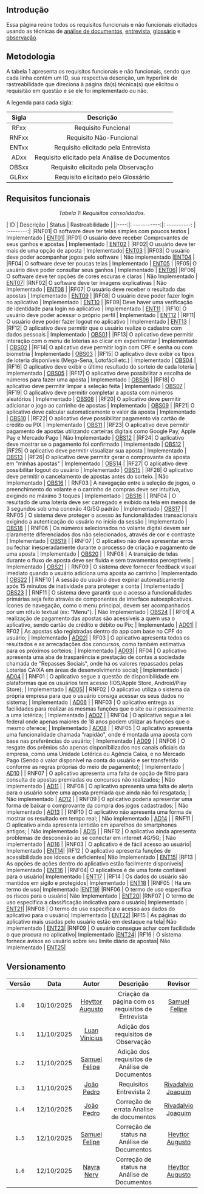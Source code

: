 ## Introdução
Essa página reúne todos os requisitos funcionais e não funcionais elicitados usando as técnicas de [análise de documentos](Técnicas/Análise%20de%20Documentos.md), [entrevista](Técnicas/Entrevista.md), [glossário](Técnicas/Glossário.md) e [observação](Técnicas/Observação.md).

## Metodologia 
A tabela 1 apresenta os requisitos funcionais e não funcionais, sendo que cada linha contém um ID, sua respectiva descrição, um hyperlink de rastreabilidade que direciona à página da(s) técnica(s) que elicitou o requisitão em questão e se ele foi implementado ou não.

A legenda para cada sigla:

| Sigla  | Descrição | 
| :-----------: | :----------: |
| RFxx | Requisito Funcional |
| RNFxx | Requisito Não-Funcional | 
| ENTxx | Requisito elicitado pela Entrevista | 
| ADxx | Requisito elicitado pela Análise de Documentos |
| OBSxx| Requisito elicitado pela Observação  | 
| GLRxx | Requisito elicitado pelo Glossário |

## Requisitos funcionais 

*<p style="text-align: center;">Tabela 1: Requisitos consolidados.</p>*

| ID | Descrição | Status | Rastreabilidade | 
|:----:|: -----------:|: ----------: | :--------:|
|RNF01| O software deve ter telas simples com poucos textos | Implementado | [ENT01](./Técnicas/Entrevista.md/#pela-entrevista-1-foi-identificado)| 
|RF01|  O usuário deve receber Comprovantes de seus ganhos e apostas | Implementado | [ENT02](./Técnicas/Entrevista.md/#pela-entrevista-1-foi-identificado) |
|RF02|  O usuário deve ter mais de uma opção de aposta | Implementado| [ENT03](./Técnicas/Entrevista.md/#pela-entrevista-1-foi-identificado) | 
|RF03|  O usuário deve poder acompanhar jogos pelo software | Não implementado |[ENT04](./Técnicas/Entrevista.md/#pela-entrevista-1-foi-identificado) | 
|RF04|  O software deve ter poucas telas | Implementado | [ENT05](./Técnicas/Entrevista.md/#pela-entrevista-1-foi-identificado) | 
|RF05|  O usuário deve poder consultar seus ganhos | Implementado | [ENT06](./Técnicas/Entrevista.md/#pela-entrevista-1-foi-identificado)| 
|RF06|  O software deve ter opções de cores escuras e claras | Não Implementado | [ENT07](./Técnicas/Entrevista.md/#pela-entrevista-1-foi-identificado)| 
|RNF02|  O software deve ter imagens explicativas | Não Implementado | [ENT08](./Técnicas/Entrevista.md/#pela-entrevista-1-foi-identificado) | 
|RF07|  O usuário deve receber o resultado das apostas | Implementado | [ENT09](./Técnicas/Entrevista.md/#pela-entrevista-1-foi-identificado) | 
|RF08| O usuário deve poder fazer login no aplicativo | Implementado | [ENT10](./Técnicas/Entrevista.md/#pela-entrevista-1-foi-identificado) | 
|RF09| Deve haver uma verificação de identidade para login no aplicativo | Implementado | [ENT11](./Técnicas/Entrevista.md/#pela-entrevista-1-foi-identificado) | 
|RF10| O usuário deve poder acessar o próprio perfil | Implementado | [ENT12](./Técnicas/Entrevista.md/#pela-entrevista-1-foi-identificado) | 
|RF11| O usuário deve poder fazer logout no aplicativo | Implementado | [ENT13](./Técnicas/Entrevista.md/#pela-entrevista-1-foi-identificado) | 
|RF12| O aplicativo deve permitir que o usuário realize o cadastro com dados pessoais | Implementado | [OBS01](./Técnicas/Observação.md/#requisitos-funcionais) |
|RF13| O aplicativo deve permitir interação com o menu de loterias ao clicar em experimentar | Implementado | [OBS02](./Técnicas/Observação.md/#requisitos-funcionais) |
|RF14| O aplicativo deve permitir login com CPF e senha ou com biometria | Implementado | [OBS03](./Técnicas/Observação.md/#requisitos-funcionais) |
|RF15| O aplicativo deve exibir os tipos de loteria disponíveis (Mega-Sena, Lotofácil etc.) | Implementado | [OBS04](./Técnicas/Observação.md/#requisitos-funcionais) |
|RF16| O aplicativo deve exibir o último resultado do sorteio de cada loteria | Implementado | [OBS05](./Técnicas/Observação.md/#requisitos-funcionais) |
|RF17| O aplicativo deve possibilitar a escolha de números para fazer uma aposta | Implementado | [OBS06](./Técnicas/Observação.md/#requisitos-funcionais) |
|RF18| O aplicativo deve permitir limpar a seleção feita | Implementado | [OBS07](./Técnicas/Observação.md/#requisitos-funcionais) |
|RF19| O aplicativo deve permitir completar a aposta com números aleatórios | Implementado | [OBS08](./Técnicas/Observação.md/#requisitos-funcionais) |
|RF20| O aplicativo deve permitir adicionar o jogo ao carrinho de apostas | Implementado | [OBS09](./Técnicas/Observação.md/#requisitos-funcionais) |
|RF21| O aplicativo deve calcular automaticamente o valor da aposta | Implementado | [OBS10](./Técnicas/Observação.md/#requisitos-funcionais) |
|RF22| O aplicativo deve possibilitar pagamento via cartão de crédito ou PIX | Implementado | [OBS11](./Técnicas/Observação.md/#requisitos-funcionais) |
|RF23| O aplicativo deve permitir pagamento de apostas utilizando carteiras digitais como Google Pay, Apple Pay e Mercado Pago | Não Implementado | [OBS12](./Técnicas/Observação.md/#requisitos-funcionais) |
|RF24| O aplicativo deve mostrar se o pagamento foi confirmado | Implementado | [OBS12](./Técnicas/Observação.md/#requisitos-funcionais) |
|RF25| O aplicativo deve permitir visualizar sua aposta | Implementado | [OBS13](./Técnicas/Observação.md/#requisitos-funcionais) |
|RF26| O aplicativo deve permitir gerar o comprovante da aposta em "minhas apostas" | Implementado | [OBS14](./Técnicas/Observação.md/#requisitos-funcionais) |
|RF27| O aplicativo deve possibilitar logout do usuário | Implementado | [OBS15](./Técnicas/Observação.md/#requisitos-funcionais) |
|RF28| O aplicativo deve permitir o cancelamento de apostas antes do sorteio. | Não Implementado | [OBS16](./Técnicas/Observação.md/#requisitos-funcionais) |
| RNF03 | A navegação entre a seleção de jogos, o preenchimento do volante e o carrinho de compras deve ser intuitiva, exigindo no máximo 3 toques | Implementado | [OBS16](./Técnicas/Observação.md/#requisitos-não-funcionais) |
| RNF04 | O resultado de uma loteria deve ser carregado e exibido na tela em menos de 3 segundos sob uma conexão 4G/5G padrão | Implementado | [OBS17](./Técnicas/Observação.md/#requisitos-não-funcionais) |
| RNF05 | O sistema deve proteger o acesso às funcionalidades transacionais exigindo a autenticação do usuário no início da sessão | Implementado | [OBS18](./Técnicas/Observação.md/#requisitos-não-funcionais) |
| RNF06 | Os números selecionados no volante digital devem ser claramente diferenciados dos não selecionados, através de cor e contraste | Implementado | [OBS19](./Técnicas/Observação.md/#requisitos-não-funcionais) |
| RNF07 | O aplicativo não deve apresentar erros ou fechar inesperadamente durante o processo de criação e pagamento de uma aposta | Implementado | [OBS20](./Técnicas/Observação.md/#requisitos-não-funcionais) |
| RNF08 | A transição de telas durante o fluxo de aposta deve ser fluida e sem travamentos perceptíveis | Implementado | [OBS21](./Técnicas/Observação.md/#requisitos-não-funcionais) |
| RNF09 | O sistema deve fornecer feedback visual imediato quando o usuário adiciona uma aposta ao carrinho | Implementado | [OBS22](./Técnicas/Observação.md/#requisitos-não-funcionais) |
| RNF10 | A sessão do usuário deve expirar automaticamente após 15 minutos de inatividade para proteger a conta | Implementado | [OBS23](./Técnicas/Observação.md/#requisitos-não-funcionais) |
| RNF11 | O sistema deve garantir que o acesso a funcionalidades primárias seja feito através de componentes de interface autoexplicativos. Ícones de navegação, como o menu principal, devem ser acompanhados por um rótulo textual (ex: "Menu"). | Não Implementado | [OBS24](./Técnicas/Observação.md/#requisitos-não-funcionais) |
| RF01| A realização de pagamento das apostas são acessíveis a quem usa o aplicativo, sendo cartão de crédito e débito ou Pix; | Implementado | [AD01](./Técnicas/Análise%20de%20Documentos.md/#requisitos-não-funcionais)|
| RF02 | As apostas são registradas dentro do app com base no CPF do usuário; | Implementado | [AD02](./Técnicas/Análise%20de%20Documentos.md/#requisitos-não-funcionais)|
| RF03 | O aplicativo apresenta todos os resultados e as arrecadações dos concursos, como também estimativa para os próximos sorteios; | Implementado | [AD03](./Técnicas/Análise%20de%20Documentos.md/#requisitos-não-funcionais)|
| RF04 | O aplicativo apresenta uma aba de trasparência e prestação de contas a sociedade chamada de "Repasses Sociais", onde há os valores repassados pelas Loterias CAIXA em àreas de desenvolvimento social; | Implementado | [AD04](./Técnicas/Análise%20de%20Documentos.md/#requisitos-não-funcionais) |
| RNF01 | O aplicativo segue a questão de disponibilidade em plataformas que os usuários tem acesso (IOS/Apple Store, Android/Play Store); | Implementado | [AD05](./Técnicas/Análise%20de%20Documentos.md/#requisitos-não-funcionais)|
| RNF02 | O aplicativo utiliza o sistema da própria empresa para que o usuário consiga acessar os seus dados no sistema; | Implementado | [AD06](./Técnicas/Análise%20de%20Documentos.md/#requisitos-não-funcionais) |
| RNF03 | O aplicativo entrega as facilidades para realizar as mesmas funções que o site ou ir pessoalmente a uma lotérica; | Implementado | [AD07](./Técnicas/Análise%20de%20Documentos.md/#requisitos-não-funcionais) |
| RNF04 | O aplicativo segue a lei federal onde apenas maiores de 18 anos podem utilizar as funções que o mesmo oferece; | Implementado | [AD08](./Técnicas/Análise%20de%20Documentos.md/#requisitos-não-funcionais) |
| RNF05 | O aplicativo apresenta uma funcionalidade chamada "rapidão", onde é montada uma aposta com base nas preferências do usuário; | Implementado | [AD09](./Técnicas/Análise%20de%20Documentos.md/#requisitos-não-funcionais) |
| RNF06 | O resgate dos prêmios são apenas disponibilizados nos canais oficiais da empresa, como uma Unidade Lotérica ou Agência Caixa, e no Mercado Pago (Sendo o valor disponível na conta do usuário e ser transferido conforme as regras próprias do meio de pagamento); | Implementado | [AD10](./Técnicas/Análise%20de%20Documentos.md/#requisitos-não-funcionais) |
| RNF07 | O aplicativo apresenta uma falta de opção de filtro para consulta de apostas premiadas ou concursos não realizados; | Não implementado | [AD11](./Técnicas/Análise%20de%20Documentos.md/#requisitos-não-funcionais) |
| RNF08 | O aplicativo apresenta uma falta de alerta para o usuário sobre uma aposta premiada que ainda não foi resgatada; | Não implementado | [AD12](./Técnicas/Análise%20de%20Documentos.md/#requisitos-não-funcionais) |
| RNF09 | O aplicativo poderia apresentar uma forma de baixar o comprovante da compra dos jogos cadastrados; | Não implementado | [AD13](./Técnicas/Análise%20de%20Documentos.md/#requisitos-não-funcionais) |
| RNF10 | O aplicativo não apresenta uma forma de mostrar os resultado em tempo real; | Não implementado | [AD14](./Técnicas/Análise%20de%20Documentos.md/#requisitos-não-funcionais) |
| RNF11 | O aplicativo ainda apresenta lentidão em aparelhos de smartphones antigos; | Não implementado | [AD15](./Técnicas/Análise%20de%20Documentos.md/#requisitos-não-funcionais) |
| RNF12 | O aplicativo ainda apresenta problemas de desconexão ao se conectar em internet 4G/5G; | Não implementado | [AD16](./Técnicas/Análise%20de%20Documentos.md/#requisitos-não-funcionais) |
|RNF03 | O aplicativo é de fácil acesso ao usuário| Implementado | [ENT14](./Técnicas/Entrevista.md/#pela-entrevista-2-foi-identificado)|
|RF12 | O aplicativo apresenta funções de acessibilidade aos idosos e deficientes| Não Implementado | [ENT15](./Técnicas/Entrevista.md/#pela-entrevista-2-foi-identificado)|
|RF13 | As opções de ações dentro do aplicativo estão facilmente disponíveis| Implementado | [ENT16](./Técnicas/Entrevista.md/#pela-entrevista-2-foi-identificado) |
|RNF04| O aplicativos é de uma fonte confiável para o usuário| Implementado | [ENT17](./Técnicas/Entrevista.md/#pela-entrevista-2-foi-identificado) |
|RF14 | Os dados do usuário são mantidos em sigilo e protegidos| Implementado | [ENT18](./Técnicas/Entrevista.md/#pela-entrevista-2-foi-identificado) |
|RNF05 | Há um termo de uso| Implementado |[ENT19](./Técnicas/Entrevista.md/#pela-entrevista-2-foi-identificado)|
|RNF06 | O termo de uso especifica os riscos para o usuário| Não Implementado | [ENT20](./Técnicas/Entrevista.md/#pela-entrevista-2-foi-identificado)|
|RNF07 | O termo de uso especifica a classificação indicativa para o usuário| Implementado | [ENT21](./Técnicas/Entrevista.md/#pela-entrevista-2-foi-identificado)|
|RNF08 | O termo de uso especifica o acesso aos dados do aplicativo para o usuário| Implementado | [ENT22](./Técnicas/Entrevista.md/#pela-entrevista-2-foi-identificado)|
|RF15 | As páginas do aplicativo mais usadas pelo usuário estão em destaque na tela| Não implementado | [ENT23](./Técnicas/Entrevista.md/#pela-entrevista-2-foi-identificado)|
|RNF09 | O usuário consegue achar com facilidade o que procura no aplicativo| Implementado |[ENT24](./Técnicas/Entrevista.md/#pela-entrevista-2-foi-identificado)|
|RF16 | O sistema fornece avisos ao usuário sobre seu limite diário de apostas| Não Implementado | [ENT25](./Técnicas/Entrevista.md/#pela-entrevista-2-foi-identificado)|


## Versionamento 

| Versão | Data       | Autor               | Descrição                                    | Revisor |
|:--------:|:------------:|:---------------------:|:----------------------------------------------:|:---------:|
| ``1.0``    | 10/10/2025 | [Heyttor Augusto](https://github.com/H3ytt0r62)   | Criação da página com os requisitos de Entrevista | [Samuel Felipe](https://github.com/TerminaKng05) |
| ``1.1``     | 11/10/2025 | [Luan Vinícius](https://github.com/luannvi)    | Adição dos requisitos de Observação | |
| ``1.2``     | 11/10/2025 | [Samuel Felipe]() | Adição dos requisitos de Análise de Documentos |  |
| ``1.3``    | 11/10/2025 |  [João Pedro](https://github.com/Jadequilin) | Requisitos Entrevista 2| [Rivadalvio Joaquim](https://github.com/RivaFilho)
| ``1.4``    | 12/10/2025 |  [João Pedro](https://github.com/Jadequilin) | Correção de errata Analise de documentos | [Rivadalvio Joaquim](https://github.com/RivaFilho)
| ``1.5`` | 12/10/2025 | [Samuel Felipe](https://github.com/TerminaKng05) | Correção de status na Análise de Documentos | [Heyttor Augusto](https://github.com/H3ytt0r62) |
| ``1.6`` | 12/10/2025 | [Nayra Nery](https://github.com/NayraNery127) | Correção de status na Análise de Documentos | [Heyttor Augusto](https://github.com/H3ytt0r62) |

